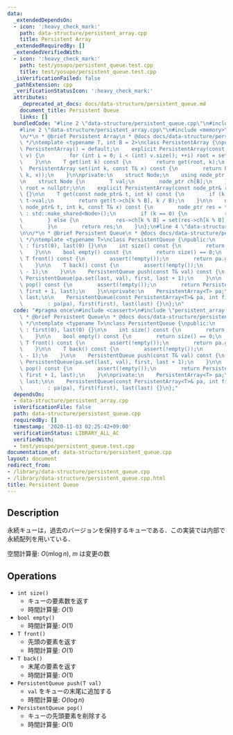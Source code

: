 ```yaml
---
data:
  _extendedDependsOn:
  - icon: ':heavy_check_mark:'
    path: data-structure/persistent_array.cpp
    title: Persistent Array
  _extendedRequiredBy: []
  _extendedVerifiedWith:
  - icon: ':heavy_check_mark:'
    path: test/yosupo/persistent_queue.test.cpp
    title: test/yosupo/persistent_queue.test.cpp
  _isVerificationFailed: false
  _pathExtension: cpp
  _verificationStatusIcon: ':heavy_check_mark:'
  attributes:
    _deprecated_at_docs: docs/data-structure/persistent_queue.md
    document_title: Persistent Queue
    links: []
  bundledCode: "#line 2 \"data-structure/persistent_queue.cpp\"\n#include <cassert>\n\
    #line 2 \"data-structure/persistent_array.cpp\"\n#include <memory>\n#include <vector>\n\
    \n/*\n * @brief Persistent Array\n * @docs docs/data-structure/persistent_array.md\n\
    \ */\ntemplate <typename T, int B = 2>\nclass PersistentArray {\npublic:\n   \
    \ PersistentArray() = default;\n    explicit PersistentArray(const std::vector<T>&\
    \ v) {\n        for (int i = 0; i < (int) v.size(); ++i) root = set(root, i, v[i]);\n\
    \    }\n\n    T get(int k) const {\n        return get(root, k);\n    }\n\n  \
    \  PersistentArray set(int k, const T& x) const {\n        return PersistentArray(set(root,\
    \ k, x));\n    }\n\nprivate:\n    struct Node;\n    using node_ptr = std::shared_ptr<Node>;\n\
    \n    struct Node {\n        T val;\n        node_ptr ch[B];\n    };\n\n    node_ptr\
    \ root = nullptr;\n\n    explicit PersistentArray(const node_ptr& root) : root(root)\
    \ {}\n\n    T get(const node_ptr& t, int k) const {\n        if (k == 0) return\
    \ t->val;\n        return get(t->ch[k % B], k / B);\n    }\n\n    node_ptr set(const\
    \ node_ptr& t, int k, const T& x) const {\n        node_ptr res = t ? std::make_shared<Node>(*t)\
    \ : std::make_shared<Node>();\n        if (k == 0) {\n            res->val = x;\n\
    \        } else {\n            res->ch[k % B] = set(res->ch[k % B], k / B, x);\n\
    \        }\n        return res;\n    }\n};\n#line 4 \"data-structure/persistent_queue.cpp\"\
    \n\n/*\n * @brief Persistent Queue\n * @docs docs/data-structure/persistent_queue.md\n\
    \ */\ntemplate <typename T>\nclass PersistentQueue {\npublic:\n    PersistentQueue()\
    \ : first(0), last(0) {}\n\n    int size() const {\n        return last - first;\n\
    \    }\n\n    bool empty() const {\n        return size() == 0;\n    }\n\n   \
    \ T front() const {\n        assert(!empty());\n        return pa.get(first);\n\
    \    }\n\n    T back() const {\n        assert(!empty());\n        return pa.get(last\
    \ - 1);\n    }\n\n    PersistentQueue push(const T& val) const {\n        return\
    \ PersistentQueue(pa.set(last, val), first, last + 1);\n    }\n\n    PersistentQueue\
    \ pop() const {\n        assert(!empty());\n        return PersistentQueue(pa,\
    \ first + 1, last);\n    }\n\nprivate:\n    PersistentArray<T> pa;\n    int first,\
    \ last;\n\n    PersistentQueue(const PersistentArray<T>& pa, int first, int last)\n\
    \        : pa(pa), first(first), last(last) {}\n};\n"
  code: "#pragma once\n#include <cassert>\n#include \"persistent_array.cpp\"\n\n/*\n\
    \ * @brief Persistent Queue\n * @docs docs/data-structure/persistent_queue.md\n\
    \ */\ntemplate <typename T>\nclass PersistentQueue {\npublic:\n    PersistentQueue()\
    \ : first(0), last(0) {}\n\n    int size() const {\n        return last - first;\n\
    \    }\n\n    bool empty() const {\n        return size() == 0;\n    }\n\n   \
    \ T front() const {\n        assert(!empty());\n        return pa.get(first);\n\
    \    }\n\n    T back() const {\n        assert(!empty());\n        return pa.get(last\
    \ - 1);\n    }\n\n    PersistentQueue push(const T& val) const {\n        return\
    \ PersistentQueue(pa.set(last, val), first, last + 1);\n    }\n\n    PersistentQueue\
    \ pop() const {\n        assert(!empty());\n        return PersistentQueue(pa,\
    \ first + 1, last);\n    }\n\nprivate:\n    PersistentArray<T> pa;\n    int first,\
    \ last;\n\n    PersistentQueue(const PersistentArray<T>& pa, int first, int last)\n\
    \        : pa(pa), first(first), last(last) {}\n};"
  dependsOn:
  - data-structure/persistent_array.cpp
  isVerificationFile: false
  path: data-structure/persistent_queue.cpp
  requiredBy: []
  timestamp: '2020-11-03 02:25:42+09:00'
  verificationStatus: LIBRARY_ALL_AC
  verifiedWith:
  - test/yosupo/persistent_queue.test.cpp
documentation_of: data-structure/persistent_queue.cpp
layout: document
redirect_from:
- /library/data-structure/persistent_queue.cpp
- /library/data-structure/persistent_queue.cpp.html
title: Persistent Queue
---
```

## Description

永続キューは，過去のバージョンを保持するキューである．この実装では内部で永続配列を用いている．

空間計算量: $O(m \log n)$, $m$ は変更の数

## Operations

- `int size()`
    - キューの要素数を返す
    - 時間計算量: $O(1)$
- `bool empty()`
    - 時間計算量: $O(1)$
- `T front()`
    - 先頭の要素を返す
    - 時間計算量: $O(1)$
- `T back()`
    - 末尾の要素を返す
    - 時間計算量: $O(1)$
- `PersistentQueue push(T val)`
    - `val` をキューの末尾に追加する
    - 時間計算量: $O(\log n)$
- `PersistentQueue pop()`
    - キューの先頭要素を削除する
    - 時間計算量: $O(1)$